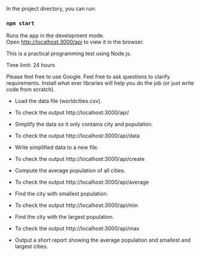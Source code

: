 In the project directory, you can run:

### `npm start`

Runs the app in the development mode.<br />
Open [http://localhost:3000/api](http://localhost:3000/api) to view it in the browser.

This is a practical programming test using Node.js.

Time limit: 24 hours

Please feel free to use Google.
Feel free to ask questions to clarify requirements.
Install what ever libraries will help you do the job (or just write code from scratch).

- Load the data file (worldcities.csv).
- To check the output http://localhost:3000/api/


- Simplify the data so it only contains city and population.
- To check the output http://localhost:3000/api/data


- Write simplified data to a new file.
- To check the output http://localhost:3000/api/create


- Compute the average population of all cities.
- To check the output http://localhost:3000/api/average


- Find the city with smallest population.
- To check the output http://localhost:3000/api/min


- Find the city with the largest population.
- To check the output http://localhost:3000/api/max


- Output a short report showing the average population and smallest and largest cities.
